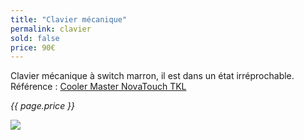 ```yaml
---
title: "Clavier mécanique"
permalink: clavier
sold: false
price: 90€
---
```

Clavier mécanique à switch marron, il est dans un état irréprochable.  
Référence : [Cooler Master NovaTouch TKL](http://www.coolermaster.com/peripheral/keyboards/novatouchtkl/)  

*{{ page.price }}*

<img src="{{ site.baseurl }}/assets/{{ page.permalink }}.png" />